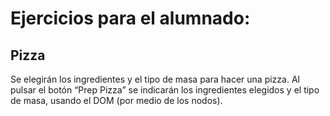# Ejercicios para el alumnado:

## Pizza

Se elegirán los ingredientes y el tipo de masa para hacer una pizza. Al pulsar el botón “Prep Pizza” se indicarán los ingredientes elegidos y el tipo de masa, usando el DOM (por medio de los nodos).
